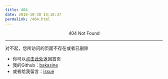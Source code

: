 ```yaml
---
title: 404
date: 2018-10-30 14:18:37
permalink: /404.html
---
```


<center>404 Not Found</center>

---

对不起，您所访问的页面不存在或者已删除
* 你可以[点击此处](https://bakasine.github.io/)返回首页
* 我的Github：[bakasine](https://github.com/bakasine)
* 或者给我留言：[issue](https://github.com/bakasine/bakasine.github.io/issues)